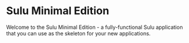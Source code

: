 # Sulu Minimal Edition

Welcome to the Sulu Minimal Edition - a fully-functional Sulu application that you can use as the skeleton for your new
applications.
